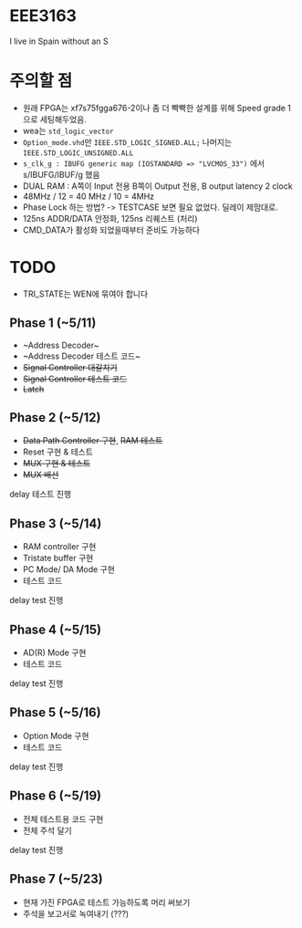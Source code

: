 # EEE3163
I live in Spain without an S


# 주의할 점
 * 원래 FPGA는 xf7s75fgga676-2이나 좀 더 빡빡한 설계를 위해 Speed grade 1으로 세팅해두었음.
 * wea는 `std_logic_vector`
 * `Option_mode.vhd`만 `IEEE.STD_LOGIC_SIGNED.ALL;` 나머지는 `IEEE.STD_LOGIC_UNSIGNED.ALL`
 * `s_clk_g : IBUFG generic map (IOSTANDARD => "LVCMOS_33")` 에서 s/IBUFG/IBUF/g 했음
 * DUAL RAM : A쪽이 Input 전용 B쪽이 Output 전용, B output latency 2 clock
 * 48MHz / 12 = 40 MHz / 10 = 4MHz
  * Phase Lock 하는 방법? -> TESTCASE 보면 필요 없었다. 딜레이 제맘대로.
  * 125ns ADDR/DATA 안정화, 125ns 리퀘스트 (처리)
  * CMD_DATA가 활성화 되었을때부터 준비도 가능하다
# TODO
 * TRI_STATE는 WEN에 묶여야 합니다

## Phase 1 (~5/11)
 * ~Address Decoder~
 * ~Address Decoder 테스트 코드~
 * ~~Signal Controller 대갈치기~~
 * ~~Signal Controller 테스트 코드~~
 * ~~Latch~~

## Phase 2 (~5/12)
 * ~~Data Path Controller 구현~~, ~~RAM 테스트~~
 * Reset 구현 & 테스트
 * ~~MUX 구현 & 테스트~~
 * ~~MUX 배선~~

delay 테스트 진행

## Phase 3 (~5/14)
 * RAM controller 구현
 * Tristate buffer 구현
 * PC Mode/ DA Mode 구현
 * 테스트 코드

delay test 진행

## Phase 4 (~5/15)
 * AD(R) Mode 구현
 * 테스트 코드

delay test 진행

## Phase 5 (~5/16)
 * Option Mode 구현
 * 테스트 코드

delay test 진행

## Phase 6 (~5/19)
 * 전체 테스트용 코드 구현
 * 전체 주석 달기

delay test 진행

## Phase 7 (~5/23)
 * 현재 가진 FPGA로 테스트 가능하도록 머리 써보기
 * 주석을 보고서로 녹여내기 (???)
